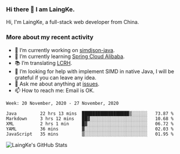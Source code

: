 ### Hi there 👋 I am LaingKe.

Hi, I'm LaingKe, a full-stack web developer from China.

### More about my recent activity

- 🔭 I’m currently working on [simdjson-java](https://github.com/laingke/simdjson-java).
- 🌱 I’m currently learning [Spring Cloud Alibaba](https://github.com/alibaba/spring-cloud-alibaba).
- :books: I’m translating [LCRH](https://github.com/LCTT/LCRH).
- 🤔 I’m looking for help with implement SIMD in native Java, I will be grateful if you can leave any idea.
- 💬 Ask me about anything at [issues](https://github.com/laingke/laingke/issues).
- 📫 How to reach me: Email is OK.

<!--START_SECTION:waka-->
```text
Week: 20 November, 2020 - 27 November, 2020

Java         22 hrs 13 mins  ██████████████████▒░░░░░░   73.87 % 
Markdown     3 hrs 12 mins   ██▓░░░░░░░░░░░░░░░░░░░░░░   10.68 % 
XML          2 hrs 1 min     █▓░░░░░░░░░░░░░░░░░░░░░░░   06.72 % 
YAML         36 mins         ▓░░░░░░░░░░░░░░░░░░░░░░░░   02.03 % 
JavaScript   35 mins         ▒░░░░░░░░░░░░░░░░░░░░░░░░   01.95 % 
```
<!--END_SECTION:waka-->

![LaingKe's GitHub Stats](https://github-readme-stats.vercel.app/api?username=laingke&show_icons=true&theme=nightowl&count_private=true)
